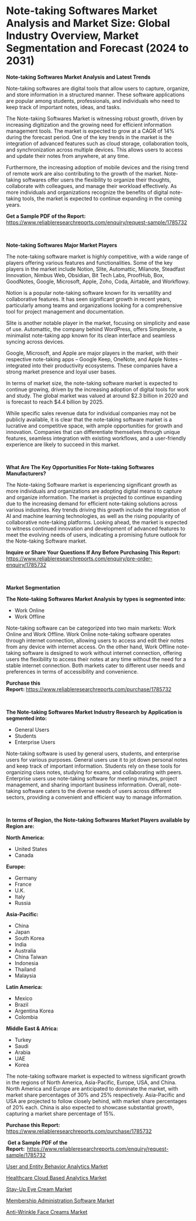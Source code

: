 <p><h1>Note-taking Softwares Market Analysis and Market Size: Global Industry Overview, Market Segmentation and Forecast (2024 to 2031)</h1></p><p><strong>Note-taking Softwares Market Analysis and Latest Trends</strong></p>
<p><p>Note-taking softwares are digital tools that allow users to capture, organize, and store information in a structured manner. These software applications are popular among students, professionals, and individuals who need to keep track of important notes, ideas, and tasks.</p><p>The Note-taking Softwares Market is witnessing robust growth, driven by increasing digitization and the growing need for efficient information management tools. The market is expected to grow at a CAGR of 14% during the forecast period. One of the key trends in the market is the integration of advanced features such as cloud storage, collaboration tools, and synchronization across multiple devices. This allows users to access and update their notes from anywhere, at any time.</p><p>Furthermore, the increasing adoption of mobile devices and the rising trend of remote work are also contributing to the growth of the market. Note-taking softwares offer users the flexibility to organize their thoughts, collaborate with colleagues, and manage their workload effectively. As more individuals and organizations recognize the benefits of digital note-taking tools, the market is expected to continue expanding in the coming years.</p></p>
<p><strong>Get a Sample PDF of the Report:&nbsp;</strong> <a href="https://www.reliableresearchreports.com/enquiry/request-sample/1785732">https://www.reliableresearchreports.com/enquiry/request-sample/1785732</a></p>
<p>&nbsp;</p>
<p><strong>Note-taking Softwares Major Market Players</strong></p>
<p><p>The note-taking software market is highly competitive, with a wide range of players offering various features and functionalities. Some of the key players in the market include Notion, Slite, Automattic, Milanote, Steadfast Innovation, Nimbus Web, Obsidian, Bit Tech Labs, ProofHub, Box, GoodNotes, Google, Microsoft, Apple, Zoho, Coda, Airtable, and Workflowy.</p><p>Notion is a popular note-taking software known for its versatility and collaborative features. It has seen significant growth in recent years, particularly among teams and organizations looking for a comprehensive tool for project management and documentation.</p><p>Slite is another notable player in the market, focusing on simplicity and ease of use. Automattic, the company behind WordPress, offers Simplenote, a minimalist note-taking app known for its clean interface and seamless syncing across devices.</p><p>Google, Microsoft, and Apple are major players in the market, with their respective note-taking apps – Google Keep, OneNote, and Apple Notes – integrated into their productivity ecosystems. These companies have a strong market presence and loyal user bases.</p><p>In terms of market size, the note-taking software market is expected to continue growing, driven by the increasing adoption of digital tools for work and study. The global market was valued at around $2.3 billion in 2020 and is forecast to reach $4.4 billion by 2025.</p><p>While specific sales revenue data for individual companies may not be publicly available, it is clear that the note-taking software market is a lucrative and competitive space, with ample opportunities for growth and innovation. Companies that can differentiate themselves through unique features, seamless integration with existing workflows, and a user-friendly experience are likely to succeed in this market.</p></p>
<p>&nbsp;</p>
<p><strong>What Are The Key Opportunities For Note-taking Softwares Manufacturers?</strong></p>
<p><p>The Note-taking Software market is experiencing significant growth as more individuals and organizations are adopting digital means to capture and organize information. The market is projected to continue expanding due to the increasing demand for efficient note-taking solutions across various industries. Key trends driving this growth include the integration of AI and machine learning technologies, as well as the rising popularity of collaborative note-taking platforms. Looking ahead, the market is expected to witness continued innovation and development of advanced features to meet the evolving needs of users, indicating a promising future outlook for the Note-taking Software market.</p></p>
<p><strong>Inquire or Share Your Questions If Any Before Purchasing This Report:</strong> <a href="https://www.reliableresearchreports.com/enquiry/pre-order-enquiry/1785732">https://www.reliableresearchreports.com/enquiry/pre-order-enquiry/1785732</a></p>
<p>&nbsp;</p>
<p><strong>Market Segmentation</strong></p>
<p><strong>The Note-taking Softwares Market Analysis by types is segmented into:</strong></p>
<p><ul><li>Work Online</li><li>Work Offline</li></ul></p>
<p><p>Note-taking software can be categorized into two main markets: Work Online and Work Offline. Work Online note-taking software operates through internet connection, allowing users to access and edit their notes from any device with internet access. On the other hand, Work Offline note-taking software is designed to work without internet connection, offering users the flexibility to access their notes at any time without the need for a stable internet connection. Both markets cater to different user needs and preferences in terms of accessibility and convenience.</p></p>
<p><strong>Purchase this Report:&nbsp;</strong><a href="https://www.reliableresearchreports.com/purchase/1785732">https://www.reliableresearchreports.com/purchase/1785732</a></p>
<p>&nbsp;</p>
<p><strong>The Note-taking Softwares Market Industry Research by Application is segmented into:</strong></p>
<p><ul><li>General Users</li><li>Students</li><li>Enterprise Users</li></ul></p>
<p><p>Note-taking software is used by general users, students, and enterprise users for various purposes. General users use it to jot down personal notes and keep track of important information. Students rely on these tools for organizing class notes, studying for exams, and collaborating with peers. Enterprise users use note-taking software for meeting minutes, project management, and sharing important business information. Overall, note-taking software caters to the diverse needs of users across different sectors, providing a convenient and efficient way to manage information.</p></p>
<p>&nbsp;</p>
<p><strong>In terms of Region, the Note-taking Softwares Market Players available by Region are:</strong></p>
<p>
    <p> <strong> North America: </strong>
        <ul>
            <li>United States</li>
            <li>Canada</li>
        </ul>
        </p> 
    <p> <strong> Europe: </strong>
        <ul>
            <li>Germany</li>
            <li>France</li>
            <li>U.K.</li>
            <li>Italy</li>
            <li>Russia</li>
        </ul>
        </p> 
    <p> <strong> Asia-Pacific: </strong>
        <ul>
            <li>China</li>
            <li>Japan</li>
            <li>South Korea</li>
            <li>India</li>
            <li>Australia</li>
            <li>China Taiwan</li>
            <li>Indonesia</li>
            <li>Thailand</li>
            <li>Malaysia</li>
        </ul>
        </p> 
    <p> <strong> Latin America: </strong>
        <ul>
            <li>Mexico</li>
            <li>Brazil</li>
            <li>Argentina Korea</li>
            <li>Colombia</li>
        </ul>
        </p> 
    <p> <strong> Middle East & Africa: </strong>
        <ul>
            <li>Turkey</li>
            <li>Saudi</li>
            <li>Arabia</li>
            <li>UAE</li>
            <li>Korea</li>
        </ul>
    </p>
    </p>
<p><p>The note-taking software market is expected to witness significant growth in the regions of North America, Asia-Pacific, Europe, USA, and China. North America and Europe are anticipated to dominate the market, with market share percentages of 30% and 25% respectively. Asia-Pacific and USA are projected to follow closely behind, with market share percentages of 20% each. China is also expected to showcase substantial growth, capturing a market share percentage of 15%.</p></p>
<p><strong>Purchase this Report: </strong><a href="https://www.reliableresearchreports.com/purchase/1785732">https://www.reliableresearchreports.com/purchase/1785732</a></p>
<p>&nbsp;<strong>Get a Sample PDF of the Report:&nbsp;&nbsp;</strong><a href="https://www.reliableresearchreports.com/enquiry/request-sample/1785732">https://www.reliableresearchreports.com/enquiry/request-sample/1785732</a></p>
<p><strong></strong></p>
<p><p><a href="https://medium.com/@susandixon1989/user-and-entity-behavior-analytics-market-trends-forecast-and-competitive-analysis-to-2031-ad848c2f58c3">User and Entity Behavior Analytics Market</a></p><p><a href="https://medium.com/@madisonsimmons10/healthcare-cloud-based-analytics-market-insight-market-trends-growth-forecasted-from-2024-to-d465d5e52627">Healthcare Cloud Based Analytics Market</a></p><p><a href="https://github.com/jerrycopelandthomaswsqd8q/Market-Research-Report-List-1/blob/main/stay-up-eye-cream-market.md">Stay-Up Eye Cream Market</a></p><p><a href="https://medium.com/@susandixon1989/membership-administration-software-market-competitive-analysis-market-trends-and-forecast-to-2031-6b47a0da5634">Membership Administration Software Market</a></p><p><a href="https://github.com/brenzgnarento/Market-Research-Report-List-1/blob/main/anti-wrinkle-face-creams-market.md">Anti-Wrinkle Face Creams Market</a></p></p>